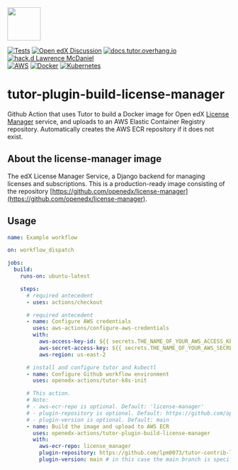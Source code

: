 <img src="https://avatars.githubusercontent.com/u/40179672" width="75">

[![Tests](https://github.com/openedx-actions/tutor-plugin-build-license-manager/actions/workflows/testRelease.yml/badge.svg)](https://github.com/openedx-actions/tutor-plugin-build-license-manager/actions)
[![Open edX Discussion](https://img.shields.io/static/v1?logo=discourse&label=Forums&style=flat-square&color=000000&message=discuss.openedx.org)](https://discuss.openedx.org/)
[![docs.tutor.overhang.io](https://img.shields.io/static/v1?logo=readthedocs&label=Documentation&style=flat-square&color=blue&message=docs.tutor.overhang.io)](https://docs.tutor.overhang.io)
[![hack.d Lawrence McDaniel](https://img.shields.io/badge/hack.d-Lawrence%20McDaniel-orange.svg)](https://lawrencemcdaniel.com)<br/>
[![AWS](https://img.shields.io/badge/AWS-%23FF9900.svg?style=for-the-badge&logo=amazon-aws&logoColor=white)](https://aws.amazon.com/)
[![Docker](https://img.shields.io/badge/docker-%230db7ed.svg?style=for-the-badge&logo=docker&logoColor=white)](https://www.docker.com/)
[![Kubernetes](https://img.shields.io/badge/kubernetes-%23326ce5.svg?style=for-the-badge&logo=kubernetes&logoColor=white)](https://kubernetes.io/)

# tutor-plugin-build-license-manager

Github Action that uses Tutor to build a Docker image for Open edX [License Manager](https://github.com/openedx/license-manager) service, and uploads to an AWS Elastic Container Registry repository. Automatically creates the AWS ECR repository if it does not exist.

## About the license-manager image

The edX License Manager Service, a Django backend for managing licenses and subscriptions. This is a production-ready image consisting of the repository [https://github.com/openedx/license-manager](https://github.com/openedx/license-manager).

## Usage

```yaml
name: Example workflow

on: workflow_dispatch

jobs:
  build:
    runs-on: ubuntu-latest

    steps:
      # required antecedent
      - uses: actions/checkout

      # required antecedent
      - name: Configure AWS credentials
        uses: aws-actions/configure-aws-credentials
        with:
          aws-access-key-id: ${{ secrets.THE_NAME_OF_YOUR_AWS_ACCESS_KEY_ID }}
          aws-secret-access-key: ${{ secrets.THE_NAME_OF_YOUR_AWS_SECRET_ACCESS_KEY }}
          aws-region: us-east-2

      # install and configure tutor and kubectl
      - name: Configure Github workflow environment
        uses: openedx-actions/tutor-k8s-init

      # This action.
      # Note:
      # - aws-ecr-repo is optional. Default: 'license-manager'
      # - plugin-repository is optional. Default: https://github.com/openedx/license-manager.git
      # - plugin-version is optional. Default: main
      - name: Build the image and upload to AWS ECR
        uses: openedx-actions/tutor-plugin-build-license-manager
        with:
          aws-ecr-repo: license_manager
          plugin-repository: https://github.com/lpm0073/tutor-contrib-license-manager.git
          plugin-version: main # in this case the main branch is specified. You may also specify a tag
```
